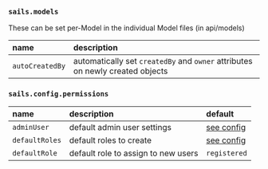 
### `sails.models`

These can be set per-Model in the individual Model files (in api/models)

| name | description |
|:-----|:------------|
| `autoCreatedBy` | automatically set `createdBy` and `owner` attributes on newly created objects |

### `sails.config.permissions`

| name | description | default |
|:-----|:------------|:--------|
| `adminUser` | default admin user settings | [see config](../config/permissions.js) |
| `defaultRoles` | default roles to create | [see config](../config/permissions.js) |
| `defaultRole` | default role to assign to new users | `registered` |